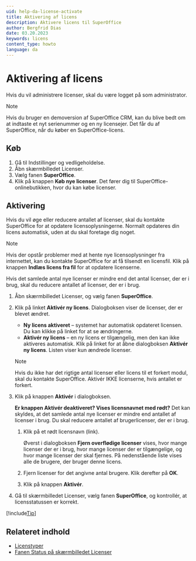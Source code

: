 ```yaml
---
uid: help-da-license-activate
title: Aktivering af licens
description: Aktivere licens til SuperOffice
author: Bergfrid Dias
date: 03.20.2023
keywords: licens
content_type: howto
language: da
---
```


# Aktivering af licens

Hvis du vil administrere licenser, skal du være logget på som administrator.

> [!NOTE]
> Hvis du bruger en demoversion af SuperOffice CRM, kan du blive bedt om at indtaste et nyt serienummer og en ny licensejer. Det får du af SuperOffice, når du køber en SuperOffice-licens.

## <a id="buy"></a>Køb

1. Gå til Indstillinger og vedligeholdelse.
1. Åbn skærmbilledet Licenser.
1. Vælg fanen **SuperOffice**.
1. Klik på knappen **Køb nye licenser**. Det fører dig til SuperOffice-onlinebutikken, hvor du kan købe licenser.

## Aktivering

Hvis du vil øge eller reducere antallet af licenser, skal du kontakte SuperOffice for at opdatere licensoplysningerne. Normalt opdateres din licens automatisk, uden at du skal foretage dig noget.

> [!NOTE]
> Hvis der opstår problemer med at hente nye licensoplysninger fra internettet, kan du kontakte SuperOffice for at få tilsendt en licensfil. Klik på knappen **Indlæs licens fra fil** for at opdatere licenserne.

Hvis det samlede antal nye licenser er mindre end det antal licenser, der er i brug, skal du reducere antallet af licenser, der er i brug.

1. Åbn skærmbilledet Licenser, og vælg fanen **SuperOffice**.

1. Klik på linket **Aktivér ny licens**. Dialogboksen viser de licenser, der er blevet ændret.

    * **Ny licens aktiveret** – systemet har automatisk opdateret licensen. Du kan klikke på linket for at se ændringerne.
    * **Aktivér ny licens** – en ny licens er tilgængelig, men den kan ikke aktiveres automatisk. Klik på linket for at åbne dialogboksen **Aktivér ny licens**. Listen viser kun ændrede licenser.

    > [!NOTE]
    > Hvis du ikke har det rigtige antal licenser eller licens til et forkert modul, skal du kontakte SuperOffice. Aktivér IKKE licenserne, hvis antallet er forkert.

1. Klik på knappen **Aktivér** i dialogboksen.

    **Er knappen Aktivér deaktiveret? Vises licensnavnet med rødt?**
    Det kan skyldes, at det samlede antal nye licenser er mindre end antallet af licenser i brug. Du skal reducere antallet af brugerlicenser, der er i brug.

    1. Klik på et rødt licensnavn (link).

        Øverst i dialogboksen **Fjern overflødige licenser** vises, hvor mange licenser der er i brug, hvor mange licenser der er tilgængelige, og hvor mange licenser der skal fjernes. På nedenstående liste vises alle de brugere, der bruger denne licens.

    1. Fjern licenser for det angivne antal brugere. Klik derefter på **OK**.

    1. Klik på knappen **Aktivér**.

1. Gå til skærmbilledet Licenser, vælg fanen **SuperOffice**, og kontrollér, at licensstatussen er korrekt.

[!include[Tip](includes/tip-user-licenses.md)]

## Relateret indhold

* [Licenstyper][3]
* [Fanen Status på skærmbilledet Licenser][1]

<!-- Referenced links -->
[1]: screen/index.md
[3]: index.md

<!-- Referenced images -->
